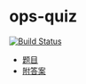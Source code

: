 # ops-quiz

[![Build Status](https://ci.annhe.net/api/badges/annProg/ops-quiz/status.svg)](https://ci.annhe.net/annProg/ops-quiz)

- [题目](https://panbook.annhe.net/pub/ops-quiz/ops-quiz.pdf)
- [附答案](https://panbook.annhe.net/pub/ops-quiz/ops-quiz-solution.pdf)
